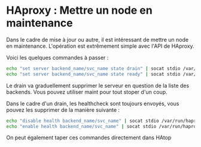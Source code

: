 # HAproxy : Mettre un node en maintenance

Dans le cadre de mise à jour ou autre, il est intéressant de mettre un
node en maintenance. L'opération est extrêmement simple avec l'API de
HAproxy.

Voici les quelques commandes à passer :

```bash
echo "set server backend_name/svc_name state drain" | socat stdio /var/run/haproxy/admin.sock
echo "set server backend_name/svc_name state ready" | socat stdio /var/run/haproxy/admin.sock
```

Le drain va graduellement supprimer le serveur en question de la liste
des backends. Vous pouvez utiliser maint pour tout stoper d'un coup.

Dans le cadre d'un drain, les healthcheck sont toujours envoyés, vous
pouvez les supprimer de la manière suivante :

```bash
echo "disable health backend_name/svc_name" | socat stdio /var/run/haproxy/admin.sock
echo "enable health backend_name/svc_name" | socat stdio /var/run/haproxy/admin.sock
```

On peut également taper ces commandes directement dans HAtop
